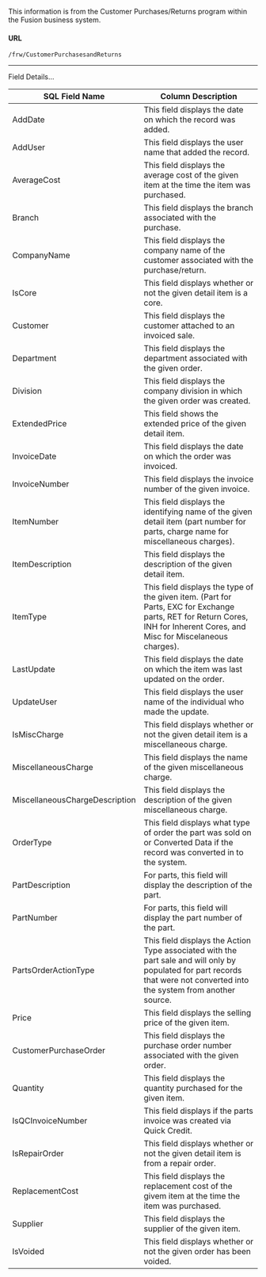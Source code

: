 
This information is from the Customer Purchases/Returns program within the Fusion business system.

#### URL
```
/frw/CustomerPurchasesandReturns
```
 
<hr>
Field Details...

| **SQL Field Name**             | **Column Description**                                                                                                                                                     |
|---|---|
| AddDate                        | This field displays the date on which the record was added.                                                                                                                |
| AddUser                        | This field displays the user name that added the record.                                                                                                                   |
| AverageCost                    | This field displays the average cost of the given item at the time the item was purchased.                                                                                 |
| Branch                         | This field displays the branch associated with the purchase.                                                                                                               |
| CompanyName                    | This field displays the company name of the customer associated with the purchase/return.                                                                                  |
| IsCore                         | This field displays whether or not the given detail item is a core.                                                                                                        |
| Customer                       | This field displays the customer attached to an invoiced sale.                                                                                                             |
| Department                     | This field displays the department associated with the given order.                                                                                                        |
| Division                       | This field displays the company division in which the given order was created.                                                                                             |
| ExtendedPrice                  | This field shows the extended price of the given detail item.                                                                                                              |
| InvoiceDate                    | This field displays the date on which the order was invoiced.                                                                                                              |
| InvoiceNumber                  | This field displays the invoice number of the given invoice.                                                                                                               |
| ItemNumber                     | This field displays the identifying name of the given detail item (part number for parts, charge name for miscellaneous charges).                                          |
| ItemDescription                | This field displays the description of the given detail item.                                                                                                              |
| ItemType                       | This field displays the type of the given item. (Part for Parts, EXC for Exchange parts, RET for Return Cores, INH for Inherent Cores, and Misc for Miscelaneous charges). |
| LastUpdate                     | This field displays the date on which the item was last updated on the order.                                                                                              |
| UpdateUser                     | This field displays the user name of the individual who made the update.                                                                                                   |
| IsMiscCharge                   | This field displays whether or not the given detail item is a miscellaneous charge.                                                                                        |
| MiscellaneousCharge            | This field displays the name of the given miscellaneous charge.                                                                                                            |
| MiscellaneousChargeDescription | This field displays the description of the given miscellaneous charge.                                                                                                     |
| OrderType                      | This field displays what type of order the part was sold on or Converted Data if the record was converted in to the system.                                                |
| PartDescription                | For parts, this field will display the description of the part.                                                                                                            |
| PartNumber                     | For parts, this field will display the part number of the part.                                                                                                            |
| PartsOrderActionType           | This field displays the Action Type associated with the part sale and will only by populated for part records that were not converted into the system from another source. |
| Price                          | This field displays the selling price of the given item.                                                                                                                   |
| CustomerPurchaseOrder          | This field displays the purchase order number associated with the given order.                                                                                             |
| Quantity                       | This field displays the quantity purchased for the given item.                                                                                                             |
| IsQCInvoiceNumber              | This field displays if the parts invoice was created via Quick Credit.                                                                                                     |
| IsRepairOrder                  | This field displays whether or not the given detail item is from a repair order.                                                                                           |
| ReplacementCost                | This field displays the replacement cost of the givem item at the time the item was purchased.                                                                             |
| Supplier                       | This field displays the supplier of the given item.                                                                                                                        |
| IsVoided                       | This field displays whether or not the given order has been voided.                                                                                                        |
